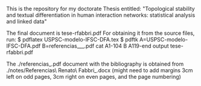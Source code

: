 This is the repository for my doctorate Thesis entitled:
"Topological stability and textual differentiation in human
interaction networks: statistical analysis and linked data"

The final document is tese-rfabbri.pdf
For obtaining it from the source files, run:
  $ pdflatex USPSC-modelo-IFSC-DFA.tex
  $ pdftk A=USPSC-modelo-IFSC-DFA.pdf B=referencias___.pdf cat A1-104 B A119-end output tese-rfabbri.pdf

The ./referencias_.pdf document with the bibliography is obtained from ./notes/Referencias\ Renato\ Fabbri_.docx
(might need to add margins 3cm left on odd pages, 3cm right on even pages, and the page numbering)
